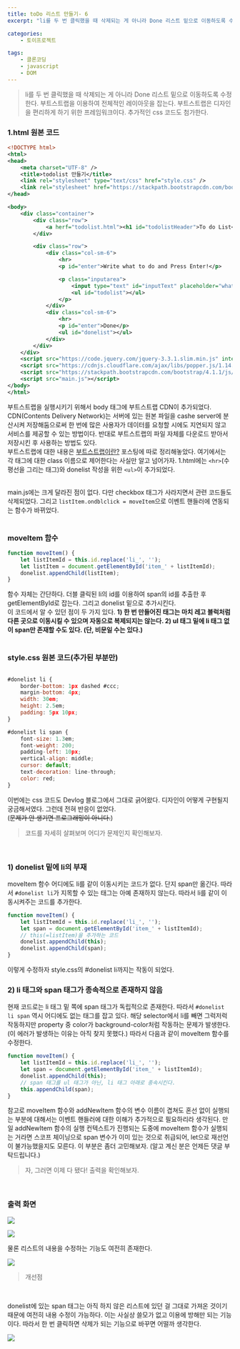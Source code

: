 ```yaml
---
title: toDo 리스트 만들기- 6
excerpt: "li를 두 번 클릭했을 때 삭제되는 게 아니라 Done 리스트 밑으로 이동하도록 수정한다. 부트스트랩을 이용하여 전체적인 레이아웃을 잡는다. 추가적인 css 코드도 첨가한다."

categories: 
    - 토이프로젝트

tags: 
    - 클론코딩
    - javascript
    - DOM
---
```


> li를 두 번 클릭했을 때 삭제되는 게 아니라 Done 리스트 밑으로 이동하도록 수정한다. 부트스트랩을 이용하여 전체적인 레이아웃을 잡는다. 부트스트랩은 디자인을 편리하게 하기 위한 프레임워크이다. 추가적인 css 코드도 첨가한다.


### 1.html 원본 코드
```xml
<!DOCTYPE html>
<html>
<head>
    <meta charset="UTF-8" />
    <title>todolist 만들기</title>
    <link rel="stylesheet" type="text/css" href="style.css" />
    <link rel="stylesheet" href="https://stackpath.bootstrapcdn.com/bootstrap/4.1.1/css/bootstrap.min.css" integrity="sha384-WskhaSGFgHYWDcbwN70/dfYBj47jz9qbsMId/iRN3ewGhXQFZCSftd1LZCfmhktB" crossorigin="anonymous">
</head>

<body>
    <div class="container">
        <div class="row">
            <a herf="todolist.html"><h1 id="todolistHeader">To do List</h1></a>
        </div>

        <div class="row">
            <div class="col-sm-6">
                <hr>
                <p id="enter">Write what to do and Press Enter!</p>

                <p class="inputarea">
                    <input type="text" id="inputText" placeholder="what to do"/>
                    <ul id="todolist"></ul>
                </p>
            </div>
            <div class="col-sm-6">
                <hr>
                <p id="enter">Done</p>
                <ul id="donelist"></ul>
            </div>
        </div>
    </div>
    <script src="https://code.jquery.com/jquery-3.3.1.slim.min.js" integrity="sha384-q8i/X+965DzO0rT7abK41JStQIAqVgRVzpbzo5smXKp4YfRvH+8abtTE1Pi6jizo" crossorigin="anonymous"></script>
    <script src="https://cdnjs.cloudflare.com/ajax/libs/popper.js/1.14.3/umd/popper.min.js" integrity="sha384-ZMP7rVo3mIykV+2+9J3UJ46jBk0WLaUAdn689aCwoqbBJiSnjAK/l8WvCWPIPm49" crossorigin="anonymous"></script>
    <script src="https://stackpath.bootstrapcdn.com/bootstrap/4.1.1/js/bootstrap.min.js" integrity="sha384-smHYKdLADwkXOn1EmN1qk/HfnUcbVRZyYmZ4qpPea6sjB/pTJ0euyQp0Mk8ck+5T" crossorigin="anonymous"></script>
    <script src="main.js"></script>
</body>
</html>
```
부트스트랩을 실행시키기 위해서 body 태그에 부트스트랩 CDN이 추가되었다. CDN(Contents Delivery Network)는 서버에 있는 원본 파일을 cashe server에 분산시켜 저장해둠으로써 한 번에 많은 사용자가 데이터를 요청할 시에도 지연되지 않고 서비스를 제공할 수 있는 방법이다. 반대로 부트스트랩의 파일 자체를 다운로드 받아서 저장시킨 후 사용하는 방법도 있다.  
부트스트랩에 대한 내용은 [부트스트랩이란?]() 포스팅에 따로 정리해놓았다. 여기에서는 각 태그에 대한 class 이름으로 제어한다는 사실만 알고 넘어가자. 1.html에는 `<hr>`(수평선을 그리는 태그)와 donelist 작성을 위한 `<ul>`이 추가되었다.  
<br>

main.js에는 크게 달라진 점이 없다. 다만 checkbox 태그가 사라지면서 관련 코드들도 삭제되었다. 그리고 `listItem.ondblclick = moveItem`으로 이벤트 핸들러에 연동되는 함수가 바뀌었다.  
<br>

### moveItem 함수
```javascript
function moveItem() {
    let listItemId = this.id.replace('li_', '');
    let listItem = document.getElementById('item_' + listItemId);
    donelist.appendChild(listItem); 
}
```
함수 자체는 간단하다. 더블 클릭된 li의 id를 이용하여 span의 id를 추출한 후 getElementById로 잡는다. 그리고 donelist 밑으로 추가시킨다.  
이 코드에서 알 수 있던 점이 두 가지 있다. **1) 한 번 만들어진 태그는 마치 레고 블럭처럼 다른 곳으로 이동시킬 수 있으며 자동으로 복제되지는 않는다. 2) ul 태그 밑에 li 태그 없이 span만 존재할 수도 있다. (단, 비문일 수는 있다.)**  
<br>

### style.css 원본 코드(추가된 부분만)
```javascript

#donelist li {
    border-bottom: 1px dashed #ccc;
    margin-bottom: 4px;
    width: 30em;
    height: 2.5em;
    padding: 5px 10px;
}

#donelist li span {
    font-size: 1.3em;
    font-weight: 200;
    padding-left: 10px;
    vertical-align: middle;
    cursor: default;
    text-decoration: line-through;
    color: red;
}
```
이번에는 css 코드도 Devlog 블로그에서 그대로 긁어왔다. 디자인이 어떻게 구현될지 궁금해서였다. 그런데 전혀 반응이 없었다.  
(~~문제가 안 생기면 프로그래밍이 아니다.~~)
<br> 

> 코드를 자세히 살펴보며 어디가 문제인지 확인해보자.
<br>

### 1) donelist 밑에 li의 부재 

moveItem 함수 어디에도 li를 같이 이동시키는 코드가 없다. 단지 span만 옮긴다. 따라서 `#donelist li`가 지목할 수 있는 태그는 아예 존재하지 않는다. 따라서 li를 같이 이동시켜주는 코드를 추가한다.  
```javascript
function moveItem() {
    let listItemId = this.id.replace('li_', '');
    let span = document.getElementById('item_' + listItemId);
    // this(=listItem)을 추가하는 코드
    donelist.appendChild(this);
    donelist.appendChild(span);
}
```
이렇게 수정하자 style.css의 #donelist li까지는 작동이 되었다. 
<br>

### 2) li 태그와 span 태그가 종속적으로 존재하지 않음

현재 코드로는 li 태그 밑 쪽에 span 태그가 독립적으로 존재한다. 따라서 `#donelist li span` 역시 어디에도 없는 태그를 잡고 있다. 해당 selector에서 li를 빼면 그럭저럭 작동하지만 property 중 color가 background-color처럼 작동하는 문제가 발생한다. (이 에러가 발생하는 이유는 아직 찾지 못했다.) 따라서 다음과 같이 moveItem 함수를 수정한다.  
```javascript
function moveItem() {
    let listItemId = this.id.replace('li_', '');
    let span = document.getElementById('item_' + listItemId);
    donelist.appendChild(this);
    // span 태그를 ul 태그가 아닌, li 태그 아래로 종속시킨다.
    this.appendChild(span);
}
```
참고로 moveItem 함수와 addNewItem 함수의 변수 이름이 겹쳐도 혼선 없이 실행되는 부분에 대해서는 이벤트 핸들러에 대한 이해가 추가적으로 필요하리라 생각된다. 만일 addNewItem 함수의 실행 컨텍스트가 진행되는 도중에 moveItem 함수가 실행되는 거라면 스코프 체이닝으로 span 변수가 이미 있는 것으로 취급되어, let으로 재선언이 불가능했을지도 모른다. 이 부분은 좀더 고민해보자. (알고 계신 분은 언제든 댓글 부탁드립니다.)
<br>

> 자, 그러면 이제 다 됐다! 출력을 확인해보자.
<br>

### 출력 화면
![](https://dulcis-hortus.github.io/assets/images/6_fp1.JPG) 

![](https://dulcis-hortus.github.io/assets/images/6_fp2.JPG)

물론 리스트의 내용을 수정하는 기능도 여전히 존재한다.

![](https://dulcis-hortus.github.io/assets/images/6_fp3.JPG) 

> 개선점
<br>

donelist에 있는 span 태그는 아직 하지 않은 리스트에 있던 걸 그대로 가져온 것이기 때문에 여전히 내용 수정이 가능하다. 이는 사실상 쓸모가 없고 이용에 방해만 되는 기능이다. 따라서 한 번 클릭하면 삭제가 되는 기능으로 바꾸면 어떨까 생각한다.

![](https://dulcis-hortus.github.io/assets/images/6_fp4.JPG)  
<br> 

